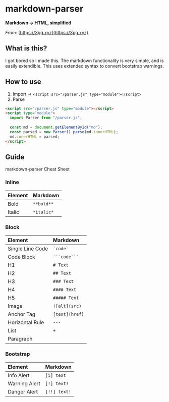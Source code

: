 # markdown-parser
**Markdown -> HTML, simplified**

*From*: [https://3pg.xyz](https://3pg.xyz)

## What is this?
I got bored so I made this. 
The markdown functionality is very simple, and is easily extendible.
This uses extended syntax to convert bootstrap warnings.

## How to use
1) Import -> `<script src="/parser.js" type="module"></script>`
2) Parse
```html
<script src="/parser.js" type="module"></script>
<script type="module">
  import Parser from "/parser.js";
  
  const md = document.getElementById("md"); 
  const parsed = new Parser().parse(md.innerHTML);
  md.innerHTML = parsed;
</script>
```

## Guide
markdown-parser Cheat Sheet

### Inline
| Element        | Markdown           |
| :------------ |:---------------|
| Bold      | `**bold**` |
| Italic      | `*italic*`      |

### Block
| Element        | Markdown           |
| :------------ |:---------------|
| Single Line Code      | ``` `code` ```      |
| Code Block      | ` ```code``` `      |
| H1      | `# Text`      |
| H2      | `## Text`      |
| H3      | `### Text`      |
| H4      | `#### Text`      |
| H5      | `##### Text`      |
| Image      | `![alt](src)`       |
| Anchor Tag      | `[text](href)`       |
| Horizontal Rule      | `---`       |
| List      | `+`       |
| Paragraph      |       |

### Bootstrap
| Element        | Markdown           |
| :------------ |:---------------|
| Info Alert      | `[i] text` |
| Warning Alert      | `[!] text!`      |
| Danger Alert      | `[!!] text!`      |
